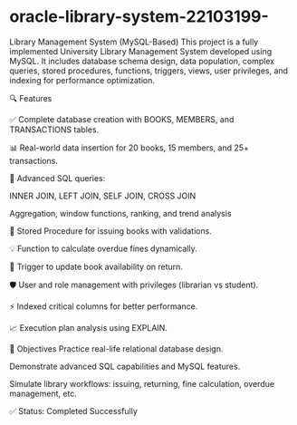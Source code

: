 # oracle-library-system-22103199-

Library Management System (MySQL-Based)
This project is a fully implemented University Library Management System developed using MySQL. It includes database schema design, data population, complex queries, stored procedures, functions, triggers, views, user privileges, and indexing for performance optimization.

🔍 Features


✅ Complete database creation with BOOKS, MEMBERS, and TRANSACTIONS tables.

📊 Real-world data insertion for 20 books, 15 members, and 25+ transactions.



🧠 Advanced SQL queries:

INNER JOIN, LEFT JOIN, SELF JOIN, CROSS JOIN

Aggregation, window functions, ranking, and trend analysis



🔁 Stored Procedure for issuing books with validations.

💡 Function to calculate overdue fines dynamically.

🔔 Trigger to update book availability on return.

🛡️ User and role management with privileges (librarian vs student).

⚡ Indexed critical columns for better performance.

📈 Execution plan analysis using EXPLAIN.


🎯 Objectives
Practice real-life relational database design.

Demonstrate advanced SQL capabilities and MySQL features.

Simulate library workflows: issuing, returning, fine calculation, overdue management, etc.



✅ Status: Completed Successfully





